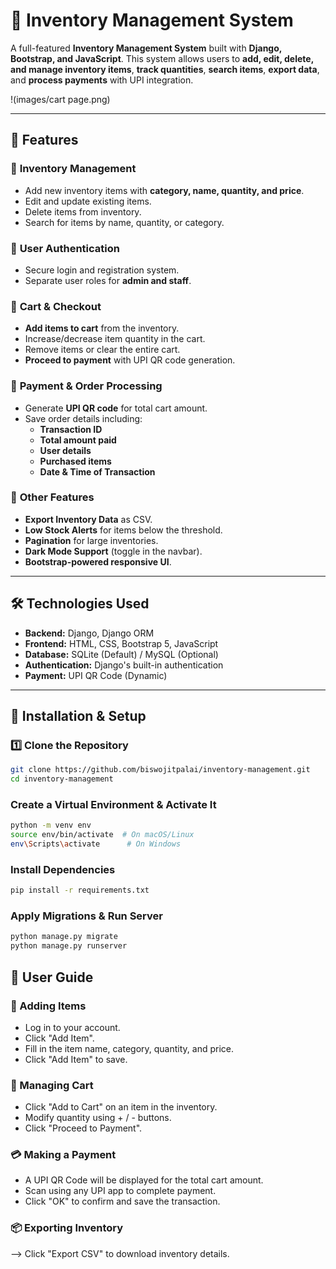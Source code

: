 # 🛒 Inventory Management System

A full-featured **Inventory Management System** built with **Django, Bootstrap, and JavaScript**. This system allows users to **add, edit, delete, and manage inventory items**, **track quantities**, **search items**, **export data**, and **process payments** with UPI integration.

!(images/cart page.png)

---

## 📌 **Features**
### 🔹 **Inventory Management**
- Add new inventory items with **category, name, quantity, and price**.
- Edit and update existing items.
- Delete items from inventory.
- Search for items by name, quantity, or category.

### 🔹 **User Authentication**
- Secure login and registration system.
- Separate user roles for **admin and staff**.

### 🔹 **Cart & Checkout**
- **Add items to cart** from the inventory.
- Increase/decrease item quantity in the cart.
- Remove items or clear the entire cart.
- **Proceed to payment** with UPI QR code generation.

### 🔹 **Payment & Order Processing**
- Generate **UPI QR code** for total cart amount.
- Save order details including:
  - **Transaction ID**
  - **Total amount paid**
  - **User details**
  - **Purchased items**
  - **Date & Time of Transaction**

### 🔹 **Other Features**
- **Export Inventory Data** as CSV.
- **Low Stock Alerts** for items below the threshold.
- **Pagination** for large inventories.
- **Dark Mode Support** (toggle in the navbar).
- **Bootstrap-powered responsive UI**.

---

## 🛠 **Technologies Used**
- **Backend:** Django, Django ORM
- **Frontend:** HTML, CSS, Bootstrap 5, JavaScript
- **Database:** SQLite (Default) / MySQL (Optional)
- **Authentication:** Django's built-in authentication
- **Payment:** UPI QR Code (Dynamic)

---

## 🚀 **Installation & Setup**
### 1️⃣ Clone the Repository
```bash
git clone https://github.com/biswojitpalai/inventory-management.git
cd inventory-management
```
### Create a Virtual Environment & Activate It
```bash
python -m venv env
source env/bin/activate  # On macOS/Linux
env\Scripts\activate      # On Windows
```
### Install Dependencies
```bash
pip install -r requirements.txt
```
### Apply Migrations & Run Server
```bash
python manage.py migrate
python manage.py runserver
```

## 🔑 **User Guide**
### 🌟 Adding Items
- Log in to your account.
- Click "Add Item".
- Fill in the item name, category, quantity, and price.
- Click "Add Item" to save.
### 🛒 Managing Cart
- Click "Add to Cart" on an item in the inventory.
- Modify quantity using + / - buttons.
- Click "Proceed to Payment".
### 💳 Making a Payment
- A UPI QR Code will be displayed for the total cart amount.
- Scan using any UPI app to complete payment.
- Click "OK" to confirm and save the transaction.
### 📦 Exporting Inventory
--> Click "Export CSV" to download inventory details.


